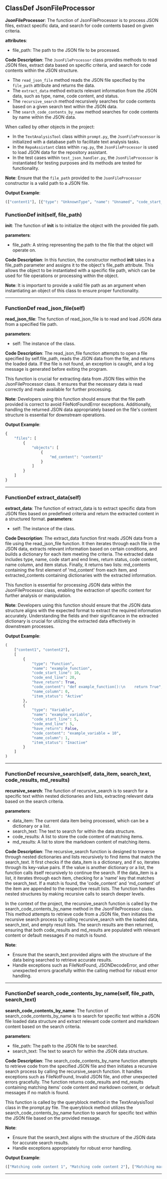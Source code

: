 ## ClassDef JsonFileProcessor
**JsonFileProcessor**: The function of JsonFileProcessor is to process JSON files, extract specific data, and search for code contents based on given criteria.

**attributes**:
- file_path: The path to the JSON file to be processed.

**Code Description**:
The `JsonFileProcessor` class provides methods to read JSON files, extract data based on specific criteria, and search for code contents within the JSON structure. 
- The `read_json_file` method reads the JSON file specified by the `file_path` attribute and returns the data.
- The `extract_data` method extracts relevant information from the JSON data, such as type, name, code content, and status.
- The `recursive_search` method recursively searches for code contents based on a given search text within the JSON data.
- The `search_code_contents_by_name` method searches for code contents by name within the JSON data.

When called by other objects in the project:
- In the `TextAnalysisTool` class within `prompt.py`, the `JsonFileProcessor` is initialized with a database path to facilitate text analysis tasks.
- In the `RepoAssistant` class within `rag.py`, the `JsonFileProcessor` is used to load JSON data for the repository assistant.
- In the test cases within `test_json_handler.py`, the `JsonFileProcessor` is instantiated for testing purposes and its methods are tested for functionality.

**Note**:
Ensure that the `file_path` provided to the `JsonFileProcessor` constructor is a valid path to a JSON file.

**Output Example**:
```python
(["content1"], [{"type": "UnknownType", "name": "Unnamed", "code_start_line": -1, "code_end_line": -1, "have_return": False, "code_content": "NoContent", "name_column": 0, "item_status": "UnknownStatus"}])
```
### FunctionDef __init__(self, file_path)
**__init__**: The function of __init__ is to initialize the object with the provided file path.

**parameters**:
- file_path: A string representing the path to the file that the object will operate on.

**Code Description**:
In this function, the constructor method __init__ takes in a file_path parameter and assigns it to the object's file_path attribute. This allows the object to be instantiated with a specific file path, which can be used for file operations or processing within the object.

**Note**:
It is important to provide a valid file path as an argument when instantiating an object of this class to ensure proper functionality.
***
### FunctionDef read_json_file(self)
**read_json_file**: The function of read_json_file is to read and load JSON data from a specified file path.

**parameters**: 
- self: The instance of the class.
  
**Code Description**: 
The read_json_file function attempts to open a file specified by self.file_path, reads the JSON data from the file, and returns the loaded data. If the file is not found, an exception is caught, and a log message is generated before exiting the program.

This function is crucial for extracting data from JSON files within the JsonFileProcessor class. It ensures that the necessary data is read correctly and made available for further processing.

**Note**: 
Developers using this function should ensure that the file path provided is correct to avoid FileNotFoundError exceptions. Additionally, handling the returned JSON data appropriately based on the file's content structure is essential for downstream operations.

**Output Example**: 
```python
{
    "files": [
        {
            "objects": [
                {
                    "md_content": "content1"
                }
            ]
        }
    ]
}
```
***
### FunctionDef extract_data(self)
**extract_data**: The function of extract_data is to extract specific data from JSON files based on predefined criteria and return the extracted content in a structured format.
**parameters**:
- self: The instance of the class.

**Code Description**:
The extract_data function first reads JSON data from a file using the read_json_file function. It then iterates through each file in the JSON data, extracts relevant information based on certain conditions, and builds a dictionary for each item meeting the criteria. The extracted data includes type, name, code start and end lines, return status, code content, name column, and item status. Finally, it returns two lists: md_contents containing the first element of 'md_content' from each item, and extracted_contents containing dictionaries with the extracted information.

This function is essential for processing JSON data within the JsonFileProcessor class, enabling the extraction of specific content for further analysis or manipulation.

**Note**:
Developers using this function should ensure that the JSON data structure aligns with the expected format to extract the required information accurately. Understanding the fields and their significance in the extracted dictionary is crucial for utilizing the extracted data effectively in downstream processes.

**Output Example**:
```python
(
    ["content1", "content2"],
    [
        {
            "type": "Function",
            "name": "example_function",
            "code_start_line": 10,
            "code_end_line": 20,
            "have_return": True,
            "code_content": "def example_function():\n    return True",
            "name_column": 0,
            "item_status": "Active"
        },
        {
            "type": "Variable",
            "name": "example_variable",
            "code_start_line": 5,
            "code_end_line": 5,
            "have_return": False,
            "code_content": "example_variable = 10",
            "name_column": 1,
            "item_status": "Inactive"
        }
    ]
)
```
***
### FunctionDef recursive_search(self, data_item, search_text, code_results, md_results)
**recursive_search**: The function of recursive_search is to search for a specific text within nested dictionaries and lists, extracting relevant data based on the search criteria.

**parameters**:
- data_item: The current data item being processed, which can be a dictionary or a list.
- search_text: The text to search for within the data structure.
- code_results: A list to store the code content of matching items.
- md_results: A list to store the markdown content of matching items.

**Code Description**:
The recursive_search function is designed to traverse through nested dictionaries and lists recursively to find items that match the search_text. It first checks if the data_item is a dictionary, and if so, iterates through its key-value pairs. If the value is another dictionary or a list, the function calls itself recursively to continue the search. If the data_item is a list, it iterates through each item, checking for a 'name' key that matches the search_text. If a match is found, the 'code_content' and 'md_content' of the item are appended to the respective result lists. The function handles nested structures by making recursive calls to search deeper levels.

In the context of the project, the recursive_search function is called by the search_code_contents_by_name method in the JsonFileProcessor class. This method attempts to retrieve code from a JSON file, then initiates the recursive search process by calling recursive_search with the loaded data, search_text, and empty result lists. The search results are then returned, ensuring that both code_results and md_results are populated with relevant content or default messages if no match is found.

**Note**:
- Ensure that the search_text provided aligns with the structure of the data being searched to retrieve accurate results.
- Handle exceptions such as FileNotFound, JSONDecodeError, and other unexpected errors gracefully within the calling method for robust error handling.
***
### FunctionDef search_code_contents_by_name(self, file_path, search_text)
**search_code_contents_by_name**: The function of search_code_contents_by_name is to search for specific text within a JSON file loaded data structure and extract relevant code content and markdown content based on the search criteria.

**parameters**:
- file_path: The path to the JSON file to be searched.
- search_text: The text to search for within the JSON data structure.

**Code Description**:
The search_code_contents_by_name function attempts to retrieve code from the specified JSON file and then initiates a recursive search process by calling the recursive_search function. It handles exceptions such as FileNotFound, Invalid JSON file, and other unexpected errors gracefully. The function returns code_results and md_results containing matching items' code content and markdown content, or default messages if no match is found.

This function is called by the queryblock method in the TextAnalysisTool class in the prompt.py file. The queryblock method utilizes the search_code_contents_by_name function to search for specific text within the JSON file based on the provided message.

**Note**:
- Ensure that the search_text aligns with the structure of the JSON data for accurate search results.
- Handle exceptions appropriately for robust error handling.

**Output Example**:
```python
(["Matching code content 1", "Matching code content 2"], ["Matching markdown content 1", "Matching markdown content 2"])
```
***
